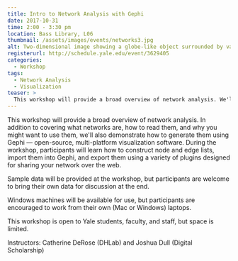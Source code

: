 ```yaml
---
title: Intro to Network Analysis with Gephi
date: 2017-10-31
time: 2:00 - 3:30 pm
location: Bass Library, L06
thumbnail: /assets/images/events/networks3.jpg
alt: Two-dimensional image showing a globe-like object surrounded by various connected lines that form triangles. Some of the triangles are colored in, others are blank. A logo-like V sits atop the whole object.
registerurl: http://schedule.yale.edu/event/3629405
categories:
  - Workshop
tags:
  - Network Analysis
  - Visualization
teaser: >
  This workshop will provide a broad overview of network analysis. We'll cover what networks are, how you can interpret them, and why you might want to use them in your research.
---
```

This workshop will provide a broad overview of network analysis. In addition to covering what networks are, how to read them, and why you might want to use them, we'll also demonstrate how to generate them using Gephi — open-source, multi-platform visualization software. During the workshop, participants will learn how to construct node and edge lists, import them into Gephi, and export them using a variety of plugins designed for sharing your network over the web. 

Sample data will be provided at the workshop, but participants are welcome to bring their own data for discussion at the end.

Windows machines will be available for use, but participants are encouraged to work from their own (Mac or Windows) laptops. 

This workshop is open to Yale students, faculty, and staff, but space is limited.

Instructors: Catherine DeRose (DHLab) and Joshua Dull (Digital Scholarship)